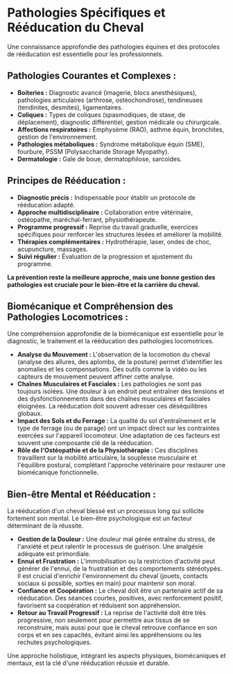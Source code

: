 # Pathologies Spécifiques et Rééducation du Cheval

Une connaissance approfondie des pathologies équines et des protocoles de rééducation est essentielle pour les professionnels.

## Pathologies Courantes et Complexes :
*   **Boiteries :** Diagnostic avancé (imagerie, blocs anesthésiques), pathologies articulaires (arthrose, ostéochondrose), tendineuses (tendinites, desmites), ligamentaires.
*   **Coliques :** Types de coliques (spasmodiques, de stase, de déplacement), diagnostic différentiel, gestion médicale ou chirurgicale.
*   **Affections respiratoires :** Emphysème (RAO), asthme équin, bronchites, gestion de l'environnement.
*   **Pathologies métaboliques :** Syndrome métabolique équin (SME), fourbure, PSSM (Polysaccharide Storage Myopathy).
*   **Dermatologie :** Gale de boue, dermatophilose, sarcoïdes.

## Principes de Rééducation :
*   **Diagnostic précis :** Indispensable pour établir un protocole de rééducation adapté.
*   **Approche multidisciplinaire :** Collaboration entre vétérinaire, ostéopathe, maréchal-ferrant, physiothérapeute.
*   **Programme progressif :** Reprise du travail graduelle, exercices spécifiques pour renforcer les structures lésées et améliorer la mobilité.
*   **Thérapies complémentaires :** Hydrothérapie, laser, ondes de choc, acupuncture, massages.
*   **Suivi régulier :** Évaluation de la progression et ajustement du programme.

**La prévention reste la meilleure approche, mais une bonne gestion des pathologies est cruciale pour le bien-être et la carrière du cheval.**

## Biomécanique et Compréhension des Pathologies Locomotrices :

Une compréhension approfondie de la biomécanique est essentielle pour le diagnostic, le traitement et la rééducation des pathologies locomotrices.

*   **Analyse du Mouvement :** L'observation de la locomotion du cheval (analyse des allures, des aplombs, de la posture) permet d'identifier les anomalies et les compensations. Des outils comme la vidéo ou les capteurs de mouvement peuvent affiner cette analyse.
*   **Chaînes Musculaires et Fasciales :** Les pathologies ne sont pas toujours isolées. Une douleur à un endroit peut entraîner des tensions et des dysfonctionnements dans des chaînes musculaires et fasciales éloignées. La rééducation doit souvent adresser ces déséquilibres globaux.
*   **Impact des Sols et du Ferrage :** La qualité du sol d'entraînement et le type de ferrage (ou de parage) ont un impact direct sur les contraintes exercées sur l'appareil locomoteur. Une adaptation de ces facteurs est souvent une composante clé de la rééducation.
*   **Rôle de l'Ostéopathie et de la Physiothérapie :** Ces disciplines travaillent sur la mobilité articulaire, la souplesse musculaire et l'équilibre postural, complétant l'approche vétérinaire pour restaurer une biomécanique fonctionnelle.

## Bien-être Mental et Rééducation :

La rééducation d'un cheval blessé est un processus long qui sollicite fortement son mental. Le bien-être psychologique est un facteur déterminant de la réussite.

*   **Gestion de la Douleur :** Une douleur mal gérée entraîne du stress, de l'anxiété et peut ralentir le processus de guérison. Une analgésie adéquate est primordiale.
*   **Ennui et Frustration :** L'immobilisation ou la restriction d'activité peut générer de l'ennui, de la frustration et des comportements stéréotypés. Il est crucial d'enrichir l'environnement du cheval (jouets, contacts sociaux si possible, sorties en main) pour maintenir son moral.
*   **Confiance et Coopération :** Le cheval doit être un partenaire actif de sa rééducation. Des séances courtes, positives, avec renforcement positif, favorisent sa coopération et réduisent son appréhension.
*   **Retour au Travail Progressif :** La reprise de l'activité doit être très progressive, non seulement pour permettre aux tissus de se reconstruire, mais aussi pour que le cheval retrouve confiance en son corps et en ses capacités, évitant ainsi les appréhensions ou les rechutes psychologiques.

Une approche holistique, intégrant les aspects physiques, biomécaniques et mentaux, est la clé d'une rééducation réussie et durable.